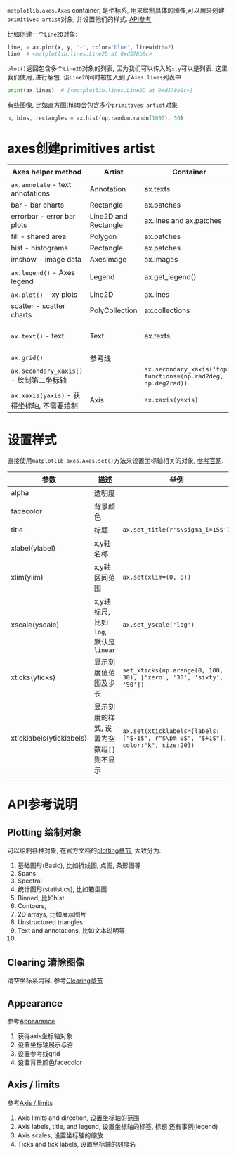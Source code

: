 `matplotlib.axes.Axes` container, 是坐标系, 用来绘制具体的图像,可以用来创建`primitives artist`对象, 并设置他们的样式. [API参考](https://matplotlib.org/stable/api/axes_api.html)

比如创建一个`Line2D`对象:
```python
line, = ax.plot(x, y, '-', color='blue', linewidth=2)
line  # <matplotlib.lines.Line2D at 0xd378b0c>
```
`plot()`返回包含多个`Line2D`对象的列表, 因为我们可以传入的`x,y`可以是列表. 这里我们使用`,`进行解包. 
该`Line2D`同时被加入到了`Axes.lines`列表中
```python
print(ax.lines)  # [<matplotlib.lines.Line2D at 0xd378b0c>]
```
有些图像, 比如直方图(hist)会包含多个`primitives artist`对象
```python
n, bins, rectangles = ax.hist(np.random.randn(1000), 50)
```

# axes创建primitives artist
Axes helper method|Artist|Container|例子
--|--|--|--
`ax.annotate` - text annotations|Annotation|ax.texts|`ax.annotate('local max', xy=(2, 1), xytext=(3, 1.5),arrowprops=dict(facecolor='black', shrink=0.05))`
bar - bar charts|Rectangle|ax.patches
errorbar - error bar plots|Line2D and Rectangle|ax.lines and ax.patches
fill - shared area|Polygon|ax.patches
hist - histograms|Rectangle|ax.patches
imshow - image data|AxesImage|ax.images
`ax.legend()` - Axes legend|Legend|ax.get_legend()|`ax.legend(("phase field", "level set", "sharp interface"),shadow=True, loc=(0.01, 0.48), handlelength=1.5, fontsize=16)`
`ax.plot()` - xy plots|Line2D|ax.lines
scatter - scatter charts|PolyCollection|ax.collections
`ax.text()` - text|Text|ax.texts|`ax.text(0, 0.1, r"$\delta$",color="black", fontsize=24,horizontalalignment="center", verticalalignment="center",bbox=dict(boxstyle="round", fc="white", ec="black", pad=0.2))`
`ax.grid()`|参考线|
`ax.secondary_xaxis()` - 绘制第二坐标轴||`ax.secondary_xaxis('top', functions=(np.rad2deg, np.deg2rad))`
`ax.xaxis(yaxis)` - 获得坐标轴, 不需要绘制|Axis|`ax.xaxis(yaxis)`|


# 设置样式
直接使用`matplotlib.axes.Axes.set()`方法来设置坐标轴相关的对象, [参考官网](https://matplotlib.org/stable/api/_as_gen/matplotlib.axes.Axes.set.html).

参数|描述|举例
--|--|--
alpha|透明度
facecolor|背景颜色
title|标题|`ax.set_title(r'$\sigma_i=15$')`
xlabel(ylabel)|x,y轴名称
xlim(ylim)|x,y轴区间范围|`ax.set(xlim=(0, 8))`
xscale(yscale)|x,y轴标尺,比如`log`, 默认是`linear`|`ax.set_yscale('log')`
xticks(yticks)|显示刻度值范围及步长|`set_xticks(np.arange(0, 100, 30), ['zero', '30', 'sixty', '90'])`
xticklabels(yticklabels)|显示刻度的样式, 设置为空数组`[]`则不显示|`ax.set(xticklabels={labels:["$-1$", r"$\pm 0$", "$+1$"], color:"k", size:20})`


# API参考说明
## Plotting 绘制对象
可以绘制各种对象, 在官方文档的[plotting章节](https://matplotlib.org/stable/api/axes_api.html#plotting), 大致分为:
1. 基础图形(Basic), 比如折线图, 点图, 条形图等
2. Spans
3. Spectral
4. 统计图形(statistics), 比如箱型图
5. Binned, 比如hist
6. Contours,
7. 2D arrays, 比如展示图片
8. Unstructured triangles
9. Text and annotations, 比如文本说明等
10. 

## Clearing 清除图像
清空坐标系内容, 参考[Clearing章节](https://matplotlib.org/stable/api/axes_api.html#clearing)


## Appearance
参考[Appearance](https://matplotlib.org/stable/api/axes_api.html#appearance)
1. 获得axis坐标轴对象
2. 设置坐标轴展示与否
3. 设置参考线grid
4. 设置背景颜色facecolor


## Axis / limits
参考[Axis / limits](https://matplotlib.org/stable/api/axes_api.html#axis-limits)

1. Axis limits and direction, 设置坐标轴的范围
2. Axis labels, title, and legend, 设置坐标轴的标签, 标题 还有事例(legend)
3. Axis scales, 设置坐标轴的缩放
4. Ticks and tick labels, 设置坐标轴的刻度名
